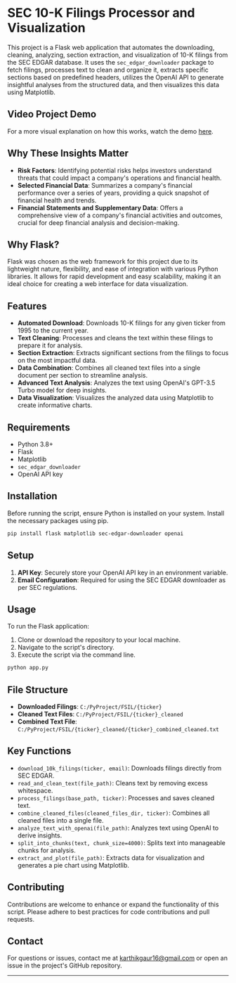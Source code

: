# SEC 10-K Filings Processor and Visualization

This project is a Flask web application that automates the downloading, cleaning, analyzing, section extraction, and visualization of 10-K filings from the SEC EDGAR database. It uses the `sec_edgar_downloader` package to fetch filings, processes text to clean and organize it, extracts specific sections based on predefined headers, utilizes the OpenAI API to generate insightful analyses from the structured data, and then visualizes this data using Matplotlib.

## Video Project Demo

For a more visual explanation on how this works, watch the demo [here](https://youtu.be/YFybARHk8GY).

## Why These Insights Matter

- **Risk Factors**: Identifying potential risks helps investors understand threats that could impact a company's operations and financial health.
- **Selected Financial Data**: Summarizes a company's financial performance over a series of years, providing a quick snapshot of financial health and trends.
- **Financial Statements and Supplementary Data**: Offers a comprehensive view of a company's financial activities and outcomes, crucial for deep financial analysis and decision-making.

## Why Flask?

Flask was chosen as the web framework for this project due to its lightweight nature, flexibility, and ease of integration with various Python libraries. It allows for rapid development and easy scalability, making it an ideal choice for creating a web interface for data visualization.

## Features

- **Automated Download**: Downloads 10-K filings for any given ticker from 1995 to the current year.
- **Text Cleaning**: Processes and cleans the text within these filings to prepare it for analysis.
- **Section Extraction**: Extracts significant sections from the filings to focus on the most impactful data.
- **Data Combination**: Combines all cleaned text files into a single document per section to streamline analysis.
- **Advanced Text Analysis**: Analyzes the text using OpenAI's GPT-3.5 Turbo model for deep insights.
- **Data Visualization**: Visualizes the analyzed data using Matplotlib to create informative charts.

## Requirements

- Python 3.8+
- Flask
- Matplotlib
- `sec_edgar_downloader`
- OpenAI API key

## Installation

Before running the script, ensure Python is installed on your system. Install the necessary packages using pip.

```bash
pip install flask matplotlib sec-edgar-downloader openai
```

## Setup

1. **API Key**: Securely store your OpenAI API key in an environment variable.
2. **Email Configuration**: Required for using the SEC EDGAR downloader as per SEC regulations.

## Usage

To run the Flask application:
1. Clone or download the repository to your local machine.
2. Navigate to the script's directory.
3. Execute the script via the command line.

```bash
python app.py
```

## File Structure

- **Downloaded Filings**: `C:/PyProject/FSIL/{ticker}`
- **Cleaned Text Files**: `C:/PyProject/FSIL/{ticker}_cleaned`
- **Combined Text File**: `C:/PyProject/FSIL/{ticker}_cleaned/{ticker}_combined_cleaned.txt`

## Key Functions

- `download_10k_filings(ticker, email)`: Downloads filings directly from SEC EDGAR.
- `read_and_clean_text(file_path)`: Cleans text by removing excess whitespace.
- `process_filings(base_path, ticker)`: Processes and saves cleaned text.
- `combine_cleaned_files(cleaned_files_dir, ticker)`: Combines all cleaned files into a single file.
- `analyze_text_with_openai(file_path)`: Analyzes text using OpenAI to derive insights.
- `split_into_chunks(text, chunk_size=4000)`: Splits text into manageable chunks for analysis.
- `extract_and_plot(file_path)`: Extracts data for visualization and generates a pie chart using Matplotlib.

## Contributing

Contributions are welcome to enhance or expand the functionality of this script. Please adhere to best practices for code contributions and pull requests.

## Contact

For questions or issues, contact me at karthikgaur16@gmail.com or open an issue in the project's GitHub repository.


---
